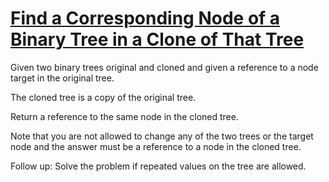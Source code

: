 # [Find a Corresponding Node of a Binary Tree in a Clone of That Tree](https://leetcode.com/problems/find-a-corresponding-node-of-a-binary-tree-in-a-clone-of-that-tree/)

Given two binary trees original and cloned and given a reference to a node target in the original tree.  

The cloned tree is a copy of the original tree.  

Return a reference to the same node in the cloned tree.  

Note that you are not allowed to change any of the two trees or the target node and the answer must be a reference to a node in the cloned tree.  

Follow up: Solve the problem if repeated values on the tree are allowed.  